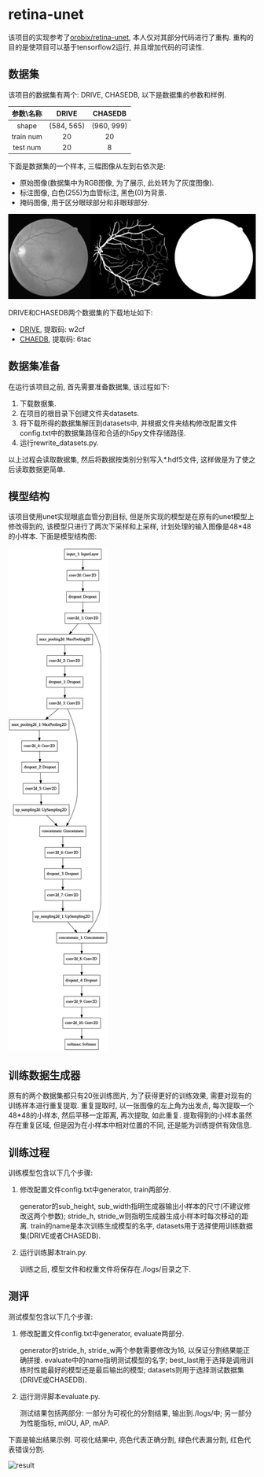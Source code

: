# retina-unet
该项目的实现参考了[orobix/retina-unet](https://github.com/orobix/retina-unet), 本人仅对其部分代码进行了重构. 重构的目的是使项目可以基于tensorflow2运行, 并且增加代码的可读性.

## 数据集

该项目的数据集有两个: DRIVE, CHASEDB, 以下是数据集的参数和样例.


参数\名称|DRIVE|CHASEDB
:-:|:--:|:-:
shape|(584, 565)|(960, 999)
train num|20|20
test num|20|8

下面是数据集的一个样本, 三幅图像从左到右依次是:

* 原始图像(数据集中为RGB图像, 为了展示, 此处转为了灰度图像).
* 标注图像, 白色(255)为血管标注, 黑色(0)为背景.
* 掩码图像, 用于区分眼球部分和非眼球部分.

![dataset_sample](./logs/dataset_sample.png)

DRIVE和CHASEDB两个数据集的下载地址如下:

* [DRIVE](https://pan.baidu.com/s/1M9k07LKul2c8gZBUzJ-TzA), 提取码: w2cf
* [CHAEDB](https://pan.baidu.com/s/1ZigFfnciLkQBd5AgMFWldg), 提取码: 6tac

## 数据集准备

在运行该项目之前, 首先需要准备数据集, 该过程如下:

1. 下载数据集.
2. 在项目的根目录下创建文件夹datasets.
3. 将下载所得的数据集解压到datasets中, 并根据文件夹结构修改配置文件config.txt中的数据集路径和合适的h5py文件存储路径.
4. 运行rewrite_datasets.py.

以上过程会读取数据集, 然后将数据按类别分别写入*.hdf5文件, 这样做是为了使之后读取数据更简单.

## 模型结构

该项目使用unet实现眼底血管分割目标, 但是所实现的模型是在原有的unet模型上修改得到的, 该模型只进行了两次下采样和上采样, 计划处理的输入图像是48*48的小样本. 下面是模型结构图:

![retina_model](./logs/retina_model.png)

## 训练数据生成器

原有的两个数据集都只有20张训练图片, 为了获得更好的训练效果, 需要对现有的训练样本进行重复提取. 重复提取时, 以一张图像的左上角为出发点, 每次提取一个48*48的小样本, 然后平移一定距离, 再次提取, 如此重复. 提取得到的小样本虽然存在重复区域, 但是因为在小样本中相对位置的不同, 还是能为训练提供有效信息.

## 训练过程

训练模型包含以下几个步骤: 

1. 修改配置文件config.txt中generator, train两部分.

   generator的sub_height, sub_width指明生成器输出小样本的尺寸(不建议修改这两个参数); stride_h, stride_w则指明生成器生成小样本时每次移动的距离. train的name是本次训练生成模型的名字, datasets用于选择使用训练数据集(DRIVE或者CHASEDB).

2. 运行训练脚本train.py.

   训练之后, 模型文件和权重文件将保存在./logs/目录之下.

## 测评

测试模型包含以下几个步骤:

1. 修改配置文件config.txt中generator, evaluate两部分.

   generator的stride_h, stride_w两个参数需要修改为16, 以保证分割结果能正确拼接. evaluate中的name指明测试模型的名字; best_last用于选择是调用训练时性能最好的模型还是最后输出的模型; datasets则用于选择测试数据集(DRIVE或CHASEDB).

2. 运行测评脚本evaluate.py.

   测试结果包括两部分: 一部分为可视化的分割结果, 输出到./logs/中; 另一部分为性能指标, mIOU, AP, mAP.

下面是输出结果示例. 可视化结果中, 亮色代表正确分割, 绿色代表漏分割, 红色代表错误分割.

![result](/home/leroy/Desktop/code/retina_unet/logs/result.png)